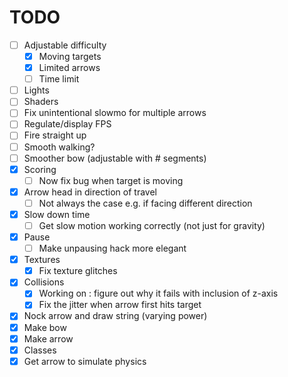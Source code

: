 # TODO
- [ ] Adjustable difficulty
  - [x] Moving targets
  - [x] Limited arrows
  - [ ] Time limit
- [ ] Lights
- [ ] Shaders
- [ ] Fix unintentional slowmo for multiple arrows
- [ ] Regulate/display FPS
- [ ] Fire straight up
- [ ] Smooth walking?
- [ ] Smoother bow (adjustable with # segments)
- [x] Scoring
  - [ ] Now fix bug when target is moving
- [x] Arrow head in direction of travel
  - [ ] Not always the case e.g. if facing different direction
- [x] Slow down time
  - [ ] Get slow motion working correctly (not just for gravity)
- [x] Pause
  - [ ] Make unpausing hack more elegant
- [x] Textures
  - [x] Fix texture glitches
- [x] Collisions
  - [x] Working on : figure out why it fails with inclusion of z-axis
  - [x] Fix the jitter when arrow first hits target
- [x] Nock arrow and draw string (varying power)
- [x] Make bow
- [x] Make arrow
- [x] Classes
- [x] Get arrow to simulate physics
